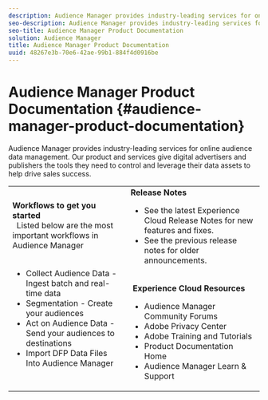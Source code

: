 ```yaml
---
description: Audience Manager provides industry-leading services for online audience data management. Our product and services give digital advertisers and publishers the tools they need to control and leverage their data assets to help drive sales success.
seo-description: Audience Manager provides industry-leading services for online audience data management. Our product and services give digital advertisers and publishers the tools they need to control and leverage their data assets to help drive sales success.
seo-title: Audience Manager Product Documentation
solution: Audience Manager
title: Audience Manager Product Documentation
uuid: 48267e3b-70e6-42ae-99b1-884f4d0916be
---
```


# Audience Manager Product Documentation {#audience-manager-product-documentation}

Audience Manager provides industry-leading services for online audience data management. Our product and services give digital advertisers and publishers the tools they need to control and leverage their data assets to help drive sales success.


| | |
|-|-|
|**Workflows to get you started** <br>&nbsp; Listed below are the most important workflows in Audience Manager <br>&nbsp; <ul><li>Collect Audience Data - Ingest batch and real-time data</li><li>Segmentation - Create your audiences</li><li>Act on Audience Data - Send your audiences to destinations</li><li>Import DFP Data Files Into Audience Manager</li></ul> |**Release Notes** <ul><li>See the latest Experience Cloud Release Notes for new features and fixes.</li> <li>See the  previous release notes for older announcements. </li></ul> <br>&nbsp;**Experience Cloud Resources** <ul><li>Audience Manager Community Forums</li> <li>Adobe Privacy Center</li> <li>Adobe Training and Tutorials</li> <li>Product Documentation Home </li> <li>Audience Manager Learn & Support</li></ul>|

